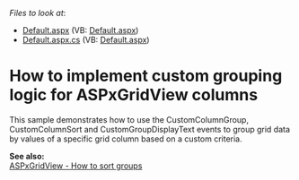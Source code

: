 <!-- default file list -->
*Files to look at*:

* [Default.aspx](./CS/WebSite/Default.aspx) (VB: [Default.aspx](./VB/WebSite/Default.aspx))
* [Default.aspx.cs](./CS/WebSite/Default.aspx.cs) (VB: [Default.aspx](./VB/WebSite/Default.aspx))
<!-- default file list end -->
# How to implement custom grouping logic for ASPxGridView columns


<p>This sample demonstrates how to use the CustomColumnGroup, CustomColumnSort and CustomGroupDisplayText events to group grid data by values of a specific grid column based on a custom criteria.</p><p><strong>See also:</strong><br />
<a href="https://www.devexpress.com/Support/Center/p/K18508">ASPxGridView - How to sort groups </a></p>

<br/>


